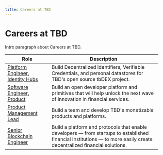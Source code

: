 ```yaml
---
title: Careers at TBD
---
```


# Careers at TBD

Intro paragraph about Careers at TBD. 

| Role                                                                                        | Description                                                                                   |
| --------------------------------------------------------------------------------------------| ----------------------------------------------------------------------------------------------|
| [Platform Engineer, Identity Hubs](https://www.smartrecruiters.com/Square/743999800511326)  | Build Decentralized Identifiers, Verifiable Credentials, and personal datastores for TBD's open source tbDEX project. |
| [Software Engineer, Product](https://www.smartrecruiters.com/Square/743999804550714)        | Build an open developer platform and primitives that will help unlock the next wave of innovation in financial services.  |
| [Product Management Lead](https://www.smartrecruiters.com/Square/743999806566464)           | Build a team and develop TBD's monetizable products and platforms.                                      |
| [Senior Blockchain Engineer](https://www.smartrecruiters.com/Square/743999793592217)        | Build a platform and protocols that enable developers — from startups to established financial institutions — to more easily create decentralized financial solutions. |